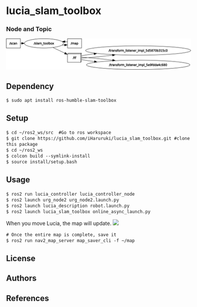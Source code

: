 # lucia_slam_toolbox
### Node and Topic
![](rosgraph.png)
## Dependency
```shell
$ sudo apt install ros-humble-slam-toolbox
```
## Setup
```shell
$ cd ~/ros2_ws/src  #Go to ros workspace
$ git clone https://github.com/iHaruruki/lucia_slam_toolbox.git #clone this package
$ cd ~/ros2_ws
$ colcon build --symlink-install
$ source install/setup.bash
```
## Usage
```shell
$ ros2 run lucia_controller lucia_controller_node
$ ros2 launch urg_node2 urg_node2.launch.py
$ ros2 launch lucia_description robot.launch.py
$ ros2 launch lucia_slam_toolbox online_async_launch.py
```
When you move Lucia, the map will update.
![](slam_toolbox.gif)
```shell
# Once the entire map is complete, save it
$ ros2 run nav2_map_server map_saver_cli -f ~/map
```
## License
## Authors
## References
